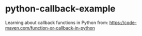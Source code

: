 # python-callback-example
Learning about callback functions in Python from: https://code-maven.com/function-or-callback-in-python
